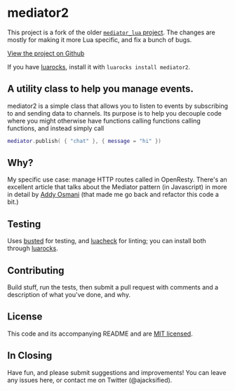 mediator2
=========

This project is a fork of the older [`mediator_lua` project](https://github.com/Olivine-Labs/mediator_lua).
The changes are mostly for making it more Lua specific, and fix a bunch of bugs.

[View the project on Github](https://github.com/Tieske/mediator2)

If you have [luarocks](https://luarocks.org), install it with `luarocks install mediator2`.

A utility class to help you manage events.
------------------------------------------

mediator2 is a simple class that allows you to listen to events by subscribing to
and sending data to channels. Its purpose is to help you decouple code where you
might otherwise have functions calling functions calling functions, and instead
simply call

```lua
mediator.publish( { "chat" }, { message = "hi" })
```

Why?
----

My specific use case: manage HTTP routes called in OpenResty. There's an excellent
article that talks about the Mediator pattern (in Javascript) in more in detail by
[Addy Osmani](https://addyosmani.com/largescalejavascript/#mediatorpattern)
(that made me go back and refactor this code a bit.)

Testing
-------

Uses [busted](https://lunarmodules.github.io/busted/) for testing, and
[luacheck](https://github.com/lunarmodules/luacheck) for linting; you can install both
through [luarocks](https://luarocks.org).

Contributing
------------

Build stuff, run the tests, then submit a pull request with comments and a
description of what you've done, and why.

License
-------
This code and its accompanying README and are
[MIT licensed](https://www.opensource.org/licenses/mit-license.php).


In Closing
----------
Have fun, and please submit suggestions and improvements! You can leave any
issues here, or contact me on Twitter (@ajacksified).
